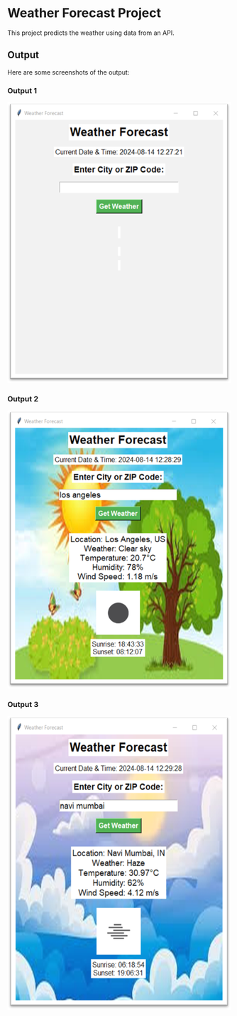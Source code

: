 # Weather Forecast Project

This project predicts the weather using data from an API.

## Output

Here are some screenshots of the output:

### Output 1
![Output 1](screenshots/image001.png)

### Output 2
![Output 2](screenshots/image003.png)

### Output 3
![Output 3](screenshots/image005.png)
